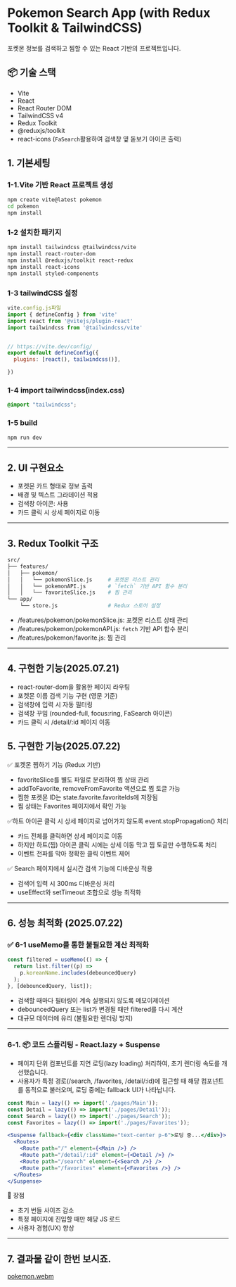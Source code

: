 # Pokemon Search App (with Redux Toolkit & TailwindCSS)
포켓몬 정보를 검색하고 찜할 수 있는 React 기반의 프로젝트입니다.

## 📦 기술 스택

- Vite
- React
- React Router DOM
- TailwindCSS v4
- Redux Toolkit
- @reduxjs/toolkit
- react-icons (`FaSearch`활용하여 검색창 옆 돋보기 아이콘 출력)


## 1. 기본세팅
### 1-1.Vite 기반 React 프로젝트 생성
```bash
npm create vite@latest pokemon
cd pokemon
npm install
```

### 1-2 설치한 패키지
```bash
npm install tailwindcss @tailwindcss/vite
npm install react-router-dom
npm install @reduxjs/toolkit react-redux
npm install react-icons
npm install styled-components
```

### 1-3 tailwindCSS 설정
```jsx
vite.config.js파일
import { defineConfig } from 'vite'
import react from '@vitejs/plugin-react'
import tailwindcss from '@tailwindcss/vite'


// https://vite.dev/config/
export default defineConfig({
  plugins: [react(), tailwindcss()],

})
```

### 1-4 import tailwindcss(index.css)
```css
@import "tailwindcss";
```

### 1-5 build
```bash
npm run dev
```

---

## 2. UI 구현요소

- 포켓몬 카드 형태로 정보 출력
- 배경 및 텍스트 그라데이션 적용
- 검색창 아이콘: <FaSearch /> 사용
- 카드 클릭 시 상세 페이지로 이동

---

## 3. Redux Toolkit 구조
```bash
src/
├── features/
│   ├── pokemon/
│   │   └── pokemonSlice.js     # 포켓몬 리스트 관리
│   │   └── pokemonAPI.js       # `fetch` 기반 API 함수 분리
│   │   └── favoriteSlice.js    # 찜 관리
└── app/
    └── store.js                # Redux 스토어 설정
```
- /features/pokemon/pokemonSlice.js: 포켓몬 리스트 상태 관리
- /features/pokemon/pokemonAPI.js: `fetch` 기반 API 함수 분리
- /features/pokemon/favorite.js: 찜 관리

---

## 4. 구현한 기능(2025.07.21)
- react-router-dom을 활용한 페이지 라우팅
- 포켓몬 이름 검색 기능 구현 (영문 기준)
- 검색창에 입력 시 자동 필터링
- 검색창 꾸밈 (rounded-full, focus:ring, FaSearch 아이콘)
- 카드 클릭 시 /detail/:id 페이지 이동

## 5. 구현한 기능(2025.07.22)
✅ 포켓몬 찜하기 기능 (Redux 기반)
- favoriteSlice를 별도 파일로 분리하여 찜 상태 관리
- addToFavorite, removeFromFavorite 액션으로 찜 토글 가능
- 찜한 포켓몬 ID는 state.favorite.favoriteIds에 저장됨
- 찜 상태는 Favorites 페이지에서 확인 가능

✅하트 아이콘 클릭 시 상세 페이지로 넘어가지 않도록 event.stopPropagation() 처리
- 카드 전체를 클릭하면 상세 페이지로 이동
- 하지만 하트(찜) 아이콘 클릭 시에는 상세 이동 막고 찜 토글만 수행하도록 처리
- 이벤트 전파를 막아 정확한 클릭 이벤트 제어

✅ Search 페이지에서 실시간 검색 기능에 디바운싱 적용
- 검색어 입력 시 300ms 디바운싱 처리
- useEffect와 setTimeout 조합으로 성능 최적화

---

## 6. 성능 최적화 (2025.07.22)
### ✅ 6-1 useMemo를 통한 불필요한 계산 최적화
```jsx
const filtered = useMemo(() => {
  return list.filter((p) =>
    p.koreanName.includes(debouncedQuery)
  );
}, [debouncedQuery, list]);
```
- 검색할 때마다 필터링이 계속 실행되지 않도록 메모이제이션
- debouncedQuery 또는 list가 변경될 때만 filtered를 다시 계산
- 대규모 데이터에 유리 (불필요한 렌더링 방지)

---

### 6-1. 📦 코드 스플리팅 - React.lazy + Suspense
- 페이지 단위 컴포넌트를 지연 로딩(lazy loading) 처리하여, 초기 렌더링 속도를 개선했습니다.
- 사용자가 특정 경로(/search, /favorites, /detail/:id)에 접근할 때 해당 컴포넌트를 동적으로 불러오며, 
로딩 중에는 fallback UI가 나타납니다.

```jsx
const Main = lazy(() => import('./pages/Main'));
const Detail = lazy(() => import('./pages/Detail'));
const Search = lazy(() => import('./pages/Search'));
const Favorites = lazy(() => import('./pages/Favorites'));
```
```jsx
<Suspense fallback={<div className="text-center p-6">로딩 중...</div>}>
  <Routes>
    <Route path="/" element={<Main />} />
    <Route path="/detail/:id" element={<Detail />} />
    <Route path="/search" element={<Search />} />
    <Route path="/favorites" element={<Favorites />} />
  </Routes>
</Suspense>
```
📌 장점
- 초기 번들 사이즈 감소
- 특정 페이지에 진입할 때만 해당 JS 로드
- 사용자 경험(UX) 향상

---

## 7. 결과물 같이 한번 보시죠.

[pokemon.webm](https://github.com/user-attachments/assets/8a143853-ade0-45b0-832c-c120e8590847)


